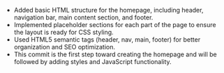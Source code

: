 - Added basic HTML structure for the homepage, including header, navigation bar, main content section, and footer.
- Implemented placeholder sections for each part of the page to ensure the layout is ready for CSS styling.
- Used HTML5 semantic tags (header, nav, main, footer) for better organization and SEO optimization.
- This commit is the first step toward creating the homepage and will be followed by adding styles and JavaScript functionality.
